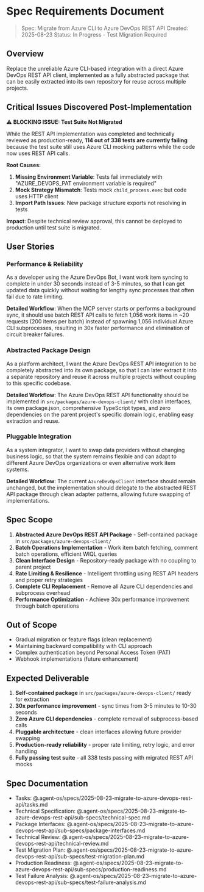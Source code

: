 # Spec Requirements Document

> Spec: Migrate from Azure CLI to Azure DevOps REST API
> Created: 2025-08-23
> Status: In Progress - Test Migration Required

## Overview

Replace the unreliable Azure CLI-based integration with a direct Azure DevOps REST API client, implemented as a fully abstracted package that can be easily extracted into its own repository for reuse across multiple projects.

## Critical Issues Discovered Post-Implementation

⚠️ **BLOCKING ISSUE: Test Suite Not Migrated**

While the REST API implementation was completed and technically reviewed as production-ready, **114 out of 338 tests are currently failing** because the test suite still uses Azure CLI mocking patterns while the code now uses REST API calls.

**Root Causes:**

1. **Missing Environment Variable**: Tests fail immediately with "AZURE_DEVOPS_PAT environment variable is required"
2. **Mock Strategy Mismatch**: Tests mock `child_process.exec` but code uses HTTP client
3. **Import Path Issues**: New package structure exports not resolving in tests

**Impact**: Despite technical review approval, this cannot be deployed to production until test suite is migrated.

## User Stories

### Performance & Reliability

As a developer using the Azure DevOps Bot, I want work item syncing to complete in under 30 seconds instead of 3-5 minutes, so that I can get updated data quickly without waiting for lengthy sync processes that often fail due to rate limiting.

**Detailed Workflow**: When the MCP server starts or performs a background sync, it should use batch REST API calls to fetch 1,056 work items in ~20 requests (200 items per batch) instead of spawning 1,056 individual Azure CLI subprocesses, resulting in 30x faster performance and elimination of circuit breaker failures.

### Abstracted Package Design

As a platform architect, I want the Azure DevOps REST API integration to be completely abstracted into its own package, so that I can later extract it into a separate repository and reuse it across multiple projects without coupling to this specific codebase.

**Detailed Workflow**: The Azure DevOps REST API functionality should be implemented in `src/packages/azure-devops-client/` with clean interfaces, its own package.json, comprehensive TypeScript types, and zero dependencies on the parent project's specific domain logic, enabling easy extraction and reuse.

### Pluggable Integration

As a system integrator, I want to swap data providers without changing business logic, so that the system remains flexible and can adapt to different Azure DevOps organizations or even alternative work item systems.

**Detailed Workflow**: The current `AzureDevOpsClient` interface should remain unchanged, but the implementation should delegate to the abstracted REST API package through clean adapter patterns, allowing future swapping of implementations.

## Spec Scope

1. **Abstracted Azure DevOps REST API Package** - Self-contained package in `src/packages/azure-devops-client/`
2. **Batch Operations Implementation** - Work item batch fetching, comment batch operations, efficient WIQL queries
3. **Clean Interface Design** - Repository-ready package with no coupling to parent project
4. **Rate Limiting & Resilience** - Intelligent throttling using REST API headers and proper retry strategies
5. **Complete CLI Replacement** - Remove all Azure CLI dependencies and subprocess overhead
6. **Performance Optimization** - Achieve 30x performance improvement through batch operations

## Out of Scope

- Gradual migration or feature flags (clean replacement)
- Maintaining backward compatibility with CLI approach
- Complex authentication beyond Personal Access Token (PAT)
- Webhook implementations (future enhancement)

## Expected Deliverable

1. **Self-contained package** in `src/packages/azure-devops-client/` ready for extraction
2. **30x performance improvement** - sync times from 3-5 minutes to 10-30 seconds
3. **Zero Azure CLI dependencies** - complete removal of subprocess-based calls
4. **Pluggable architecture** - clean interfaces allowing future provider swapping
5. **Production-ready reliability** - proper rate limiting, retry logic, and error handling
6. **Fully passing test suite** - all 338 tests passing with migrated REST API mocks

## Spec Documentation

- Tasks: @.agent-os/specs/2025-08-23-migrate-to-azure-devops-rest-api/tasks.md
- Technical Specification: @.agent-os/specs/2025-08-23-migrate-to-azure-devops-rest-api/sub-specs/technical-spec.md
- Package Interfaces: @.agent-os/specs/2025-08-23-migrate-to-azure-devops-rest-api/sub-specs/package-interfaces.md
- Technical Review: @.agent-os/specs/2025-08-23-migrate-to-azure-devops-rest-api/technical-review.md
- Test Migration Plan: @.agent-os/specs/2025-08-23-migrate-to-azure-devops-rest-api/sub-specs/test-migration-plan.md
- Production Readiness: @.agent-os/specs/2025-08-23-migrate-to-azure-devops-rest-api/sub-specs/production-readiness.md
- Test Failure Analysis: @.agent-os/specs/2025-08-23-migrate-to-azure-devops-rest-api/sub-specs/test-failure-analysis.md
